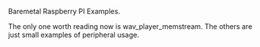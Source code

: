 Baremetal Raspberry PI Examples.

The only one worth reading now is wav_player_memstream. The others are just small examples of peripheral usage.
